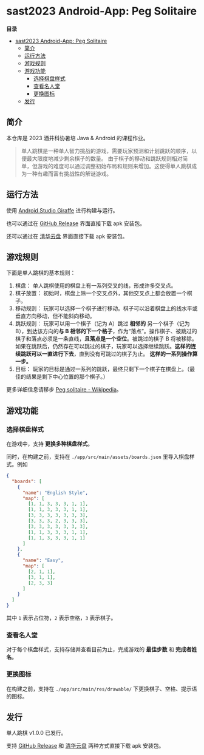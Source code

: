 # sast2023 Android-App: Peg Solitaire

**目录**
- [sast2023 Android-App: Peg Solitaire](#sast2023-android-app-peg-solitaire)
  - [简介](#简介)
  - [运行方法](#运行方法)
  - [游戏规则](#游戏规则)
  - [游戏功能](#游戏功能)
    - [选择棋盘样式](#选择棋盘样式)
    - [查看名人堂](#查看名人堂)
    - [更换图标](#更换图标)
  - [发行](#发行)

## 简介

本仓库是 2023 酒井科协暑培 Java & Android 的课程作业。

> 单人跳棋是一种单人智力挑战的游戏，需要玩家预测和计划跳跃的顺序，以便最大限度地减少剩余棋子的数量。
> 由于棋子的移动和跳跃规则相对简单，但游戏的难度可以通过调整初始布局和规则来增加。这使得单人跳棋成为一种有趣而富有挑战性的解谜游戏。

## 运行方法

使用 [Android Studio Giraffe](https://developer.android.google.cn/studio) 进行构建与运行。

也可以通过在 [GitHub Release](https://github.com/LeverImmy/sast2023-java-and-android/releases) 界面直接下载 apk 安装包。

还可以通过在 [清华云盘](https://cloud.tsinghua.edu.cn/d/9319c708d1674091af93/) 界面直接下载 apk 安装包。

## 游戏规则

下面是单人跳棋的基本规则：

1. 棋盘：
  单人跳棋使用的棋盘上有一系列交叉的线，形成许多交叉点。
2. 棋子放置：
  初始时，棋盘上除一个交叉点外，其他交叉点上都会放置一个棋子。
3. 移动规则：
  玩家可以选择一个棋子进行移动。棋子可以沿着棋盘上的线水平或垂直方向移动，但不能斜向移动。
4. 跳跃规则：
  玩家可以用一个棋子（记为 A）跳过 **相邻的** 另一个棋子（记为 B），到达该方向的**与 B 相邻的下一个格子**，作为“落点”。操作棋子、被跳过的棋子和落点必须是一条直线，**且落点是一个空位**。被跳过的棋子 B 将被移除。如果在跳跃后，仍然存在可以跳过的棋子，玩家可以选择继续跳跃。**这样的连续跳跃可以一直进行下去**，直到没有可跳过的棋子为止。 **这样的一系列操作算一步。**
5. 目标：
  玩家的目标是通过一系列的跳跃，最终只剩下一个棋子在棋盘上。（最佳的结果是剩下中心位置的那个棋子。）

更多详细信息请移步 [Peg solitaire - Wikipedia](https://en.wikipedia.org/wiki/Peg_solitaire)。

## 游戏功能

### 选择棋盘样式

在游戏中，支持 **更换多种棋盘样式**。

同时，在构建之前，支持在 `./app/src/main/assets/boards.json` 里导入棋盘样式。例如

```json
{
  "boards": [
    {
      "name": "English Style",
      "map": [
        [1, 1, 3, 3, 3, 1, 1],
        [1, 1, 3, 3, 3, 1, 1],
        [3, 3, 3, 3, 3, 3, 3],
        [3, 3, 3, 2, 3, 3, 3],
        [3, 3, 3, 3, 3, 3, 3],
        [1, 1, 3, 3, 3, 1, 1],
        [1, 1, 3, 3, 3, 1, 1]
      ]
    },
    {
      "name": "Easy",
      "map": [
        [2, 1, 1],
        [3, 1, 1],
        [2, 3, 3]
      ]
    }
  ]
}
```

其中 `1` 表示占位符，`2` 表示空格，`3` 表示棋子。

### 查看名人堂

对于每个棋盘样式，支持存储并查看目前为止，完成游戏的 **最佳步数** 和 **完成者姓名**。

### 更换图标

在构建之前，支持在 `./app/src/main/res/drawable/` 下更换棋子、空格、提示语的图标。

## 发行

单人跳棋 v1.0.0 已发行。

支持 [GitHub Release](https://github.com/LeverImmy/sast2023-java-and-android/releases) 和 [清华云盘](https://cloud.tsinghua.edu.cn/d/9319c708d1674091af93/) 两种方式直接下载 apk 安装包。
